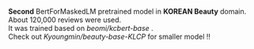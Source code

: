 **Second** BertForMaskedLM pretrained model in **KOREAN Beauty** domain.  
About 120,000 reviews were used.  
It was trained based on _beomi/kcbert-base_ .  
Check out _Kyoungmin/beauty-base-KLCP_ for smaller model !!